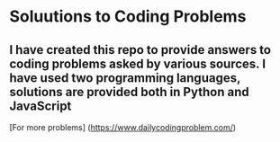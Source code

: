 # Soluutions to Coding Problems
## I have created this repo to provide answers to coding problems asked by various sources. I have used two programming languages, solutions are provided both in Python and JavaScript

[For more problems] (https://www.dailycodingproblem.com/)
